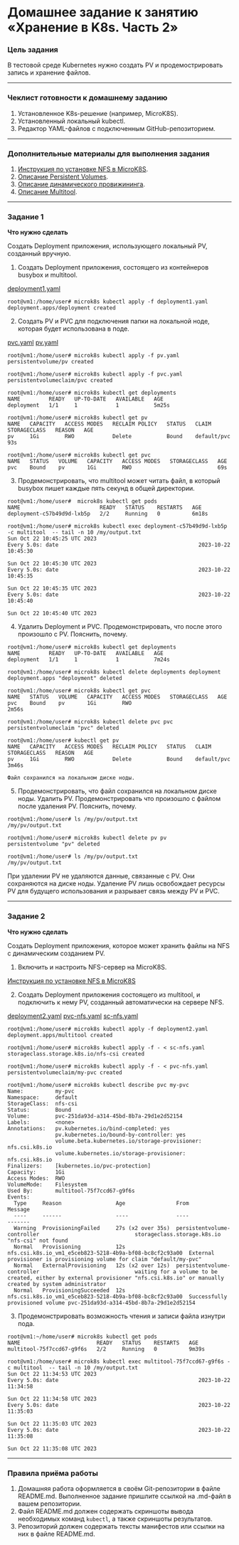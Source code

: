 # Домашнее задание к занятию «Хранение в K8s. Часть 2»

### Цель задания

В тестовой среде Kubernetes нужно создать PV и продемострировать запись и хранение файлов.

------

### Чеклист готовности к домашнему заданию

1. Установленное K8s-решение (например, MicroK8S).
2. Установленный локальный kubectl.
3. Редактор YAML-файлов с подключенным GitHub-репозиторием.

------

### Дополнительные материалы для выполнения задания

1. [Инструкция по установке NFS в MicroK8S](https://microk8s.io/docs/nfs). 
2. [Описание Persistent Volumes](https://kubernetes.io/docs/concepts/storage/persistent-volumes/). 
3. [Описание динамического провижининга](https://kubernetes.io/docs/concepts/storage/dynamic-provisioning/). 
4. [Описание Multitool](https://github.com/wbitt/Network-MultiTool).

------

### Задание 1

**Что нужно сделать**

Создать Deployment приложения, использующего локальный PV, созданный вручную.

1. Создать Deployment приложения, состоящего из контейнеров busybox и multitool.

[deployment1.yaml](https://github.com/Firewal7/devops-netology/blob/main/12-kuber-homeworks-2.2/deployment1.yaml)

```
root@vm1:/home/user# microk8s kubectl apply -f deployment1.yaml
deployment.apps/deployment created
```
2. Создать PV и PVC для подключения папки на локальной ноде, которая будет использована в поде.

[pvc.yaml](https://github.com/Firewal7/devops-netology/blob/main/12-kuber-homeworks-2.2/pvc.yaml)
[pv.yaml](https://github.com/Firewal7/devops-netology/blob/main/12-kuber-homeworks-2.2/pv.yaml)

```
root@vm1:/home/user# microk8s kubectl apply -f pv.yaml
persistentvolume/pv created

root@vm1:/home/user# microk8s kubectl apply -f pvc.yaml
persistentvolumeclaim/pvc created

root@vm1:/home/user# microk8s kubectl get deployments
NAME         READY   UP-TO-DATE   AVAILABLE   AGE
deployment   1/1     1            1           5m25s

root@vm1:/home/user# microk8s kubectl get pv
NAME   CAPACITY   ACCESS MODES   RECLAIM POLICY   STATUS   CLAIM         STORAGECLASS   REASON   AGE
pv     1Gi        RWO            Delete           Bound    default/pvc                           93s

root@vm1:/home/user# microk8s kubectl get pvc
NAME   STATUS   VOLUME   CAPACITY   ACCESS MODES   STORAGECLASS   AGE
pvc    Bound    pv       1Gi        RWO                           69s
```
3. Продемонстрировать, что multitool может читать файл, в который busybox пишет каждые пять секунд в общей директории.

```
root@vm1:/home/user#  microk8s kubectl get pods
NAME                         READY   STATUS    RESTARTS   AGE
deployment-c57b49d9d-lxb5p   2/2     Running   0          6m18s

root@vm1:/home/user# microk8s kubectl exec deployment-c57b49d9d-lxb5p -c multitool  -- tail -n 10 /my/output.txt
Sun Oct 22 10:45:25 UTC 2023
Every 5.0s: date                                            2023-10-22 10:45:30

Sun Oct 22 10:45:30 UTC 2023
Every 5.0s: date                                            2023-10-22 10:45:35

Sun Oct 22 10:45:35 UTC 2023
Every 5.0s: date                                            2023-10-22 10:45:40

Sun Oct 22 10:45:40 UTC 2023
```
4. Удалить Deployment и PVC. Продемонстрировать, что после этого произошло с PV. Пояснить, почему.
```
root@vm1:/home/user# microk8s kubectl get deployments
NAME         READY   UP-TO-DATE   AVAILABLE   AGE
deployment   1/1     1            1           7m24s

root@vm1:/home/user# microk8s kubectl delete deployments deployment
deployment.apps "deployment" deleted

root@vm1:/home/user# microk8s kubectl get pvc
NAME   STATUS   VOLUME   CAPACITY   ACCESS MODES   STORAGECLASS   AGE
pvc    Bound    pv       1Gi        RWO                           2m56s

root@vm1:/home/user# microk8s kubectl delete pvc pvc
persistentvolumeclaim "pvc" deleted

root@vm1:/home/user# kubectl get pv
NAME   CAPACITY   ACCESS MODES   RECLAIM POLICY   STATUS   CLAIM         STORAGECLASS   REASON   AGE
pv     1Gi        RWO            Delete           Bound    default/pvc                           3m46s

Файл сохранился на локальном диске ноды.

```
5. Продемонстрировать, что файл сохранился на локальном диске ноды. Удалить PV.  Продемонстрировать что произошло с файлом после удаления PV. Пояснить, почему.
```
root@vm1:/home/user# ls /my/pv/output.txt
/my/pv/output.txt

root@vm1:/home/user# microk8s kubectl delete pv pv
persistentvolume "pv" deleted

root@vm1:/home/user# ls /my/pv/output.txt
/my/pv/output.txt
```

При удалении PV не удаляются данные, связанные с PV. Они сохраняются на диске ноды. Удаление PV лишь освобождает ресурсы PV для будущего использования и разрывает связь между PV и PVC.

------

### Задание 2

**Что нужно сделать**

Создать Deployment приложения, которое может хранить файлы на NFS с динамическим созданием PV.

1. Включить и настроить NFS-сервер на MicroK8S.

[Инструкция по установке NFS в MicroK8S](https://microk8s.io/docs/nfs)

2. Создать Deployment приложения состоящего из multitool, и подключить к нему PV, созданный автоматически на сервере NFS.

[deployment2.yaml](https://github.com/Firewal7/devops-netology/blob/main/12-kuber-homeworks-2.2/deployment2.yaml)
[pvc-nfs.yaml](https://github.com/Firewal7/devops-netology/blob/main/12-kuber-homeworks-2.2/pvc-nfs.yaml)
[sc-nfs.yaml](https://github.com/Firewal7/devops-netology/blob/main/12-kuber-homeworks-2.2/sc-nfs.yaml)

```
root@vm1:/home/user# microk8s kubectl apply -f deployment2.yaml
deployment.apps/multitool created

root@vm1:/home/user# microk8s kubectl apply -f - < sc-nfs.yaml
storageclass.storage.k8s.io/nfs-csi created

root@vm1:/home/user# microk8s kubectl apply -f - < pvc-nfs.yaml
persistentvolumeclaim/my-pvc created

root@vm1:/home/user# microk8s kubectl describe pvc my-pvc
Name:          my-pvc
Namespace:     default
StorageClass:  nfs-csi
Status:        Bound
Volume:        pvc-251da93d-a314-45bd-8b7a-29d1e2d52154
Labels:        <none>
Annotations:   pv.kubernetes.io/bind-completed: yes
               pv.kubernetes.io/bound-by-controller: yes
               volume.beta.kubernetes.io/storage-provisioner: nfs.csi.k8s.io
               volume.kubernetes.io/storage-provisioner: nfs.csi.k8s.io
Finalizers:    [kubernetes.io/pvc-protection]
Capacity:      1Gi
Access Modes:  RWO
VolumeMode:    Filesystem
Used By:       multitool-75f7ccd67-g9f6s
Events:
  Type     Reason                 Age                From                                                     Message
  ----     ------                 ----               ----                                                     -------
  Warning  ProvisioningFailed     27s (x2 over 35s)  persistentvolume-controller                              storageclass.storage.k8s.io "nfs-csi" not found
  Normal   Provisioning           12s                nfs.csi.k8s.io_vm1_e5ceb823-5218-4b9a-bf08-bc8cf2c93a00  External provisioner is provisioning volume for claim "default/my-pvc"
  Normal   ExternalProvisioning   12s (x2 over 12s)  persistentvolume-controller                              waiting for a volume to be created, either by external provisioner "nfs.csi.k8s.io" or manually created by system administrator
  Normal   ProvisioningSucceeded  12s                nfs.csi.k8s.io_vm1_e5ceb823-5218-4b9a-bf08-bc8cf2c93a00  Successfully provisioned volume pvc-251da93d-a314-45bd-8b7a-29d1e2d52154

```
3. Продемонстрировать возможность чтения и записи файла изнутри пода. 
```
root@vm1:~/home/user# microk8s kubectl get pods
NAME                        READY   STATUS    RESTARTS   AGE
multitool-75f7ccd67-g9f6s   2/2     Running   0          9m39s

root@vm1:/home/user# microk8s kubectl exec multitool-75f7ccd67-g9f6s -c multitool  -- tail -n 10 /my/output.txt
Sun Oct 22 11:34:53 UTC 2023
Every 5.0s: date                                            2023-10-22 11:34:58

Sun Oct 22 11:34:58 UTC 2023
Every 5.0s: date                                            2023-10-22 11:35:03

Sun Oct 22 11:35:03 UTC 2023
Every 5.0s: date                                            2023-10-22 11:35:08

Sun Oct 22 11:35:08 UTC 2023
```

------

### Правила приёма работы

1. Домашняя работа оформляется в своём Git-репозитории в файле README.md. Выполненное задание пришлите ссылкой на .md-файл в вашем репозитории.
2. Файл README.md должен содержать скриншоты вывода необходимых команд `kubectl`, а также скриншоты результатов.
3. Репозиторий должен содержать тексты манифестов или ссылки на них в файле README.md.
